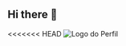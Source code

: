 ## Hi there 👋

<!-- Cabeçalhos -->

<<<<<<< HEAD
![Logo do Perfil](https://i.pinimg.com/originals/72/0c/c4/720cc43d757ee638ad5054a05220fafe.gif)


<!--
**dev-telaroli/dev-telaroli** is a ✨ _special_ ✨ repository because its `README.md` (this file) appears on your GitHub profile.

Here are some ideas to get you started:

- 🔭 I’m currently working on ...
- 🌱 I’m currently learning ...
- 👯 I’m looking to collaborate on ...
- 🤔 I’m looking for help with ...
- 💬 Ask me about ...
- 📫 How to reach me: ...
- 😄 Pronouns: ...
- ⚡ Fun fact: ...
-->
